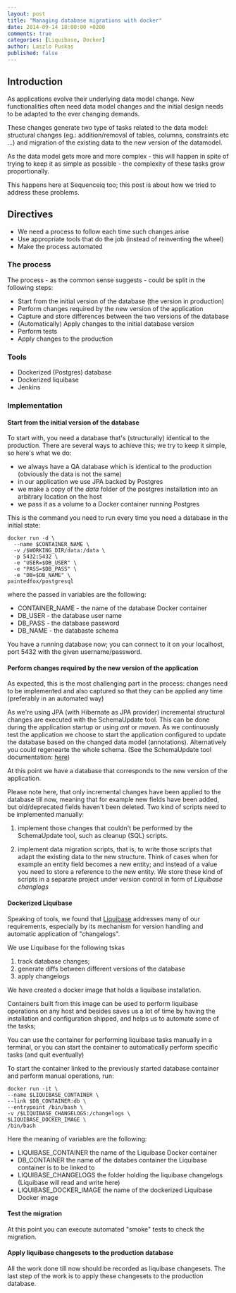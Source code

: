 ```yaml
---
layout: post
title: "Managing database migrations with docker"
date: 2014-09-14 18:00:00 +0200
comments: true
categories: [Liquibase, Docker]
author: Laszlo Puskas
published: false
---
```



## Introduction

As applications evolve their underlying data model change. New functionalities often need data model changes and the initial design
needs to be adapted to the ever changing demands.

These changes generate two type of tasks related to the data model: structural changes (eg.: addition/removal of tables, columns, constraints etc ...)
and migration of the existing data to the new version of the datamodel.

As the data model gets more and more complex  - this will happen in spite of trying to keep it as simple as possible -
the complexity of these tasks grow proportionally.

This happens here at Sequenceiq too; this post is about how we tried to address these problems.

## Directives

* We need a process to follow each time such changes arise
* Use appropriate tools that do the job (instead of reinventing the wheel)
* Make the process automated

### The process

The process - as the common sense suggests - could be split in the following steps:

* Start from the initial version of the database (the version in production)
* Perform changes required by the new version of the application
* Capture and store differences between the two versions of the database
* (Automatically) Apply changes to the initial database version
* Perform tests
* Apply changes to the production

### Tools

* Dockerized (Postgres) database
* Dockerized liquibase
* Jenkins

### Implementation

#### Start from the initial version of the database

To start with, you need a database that's (structurally) identical to the production. There are several ways to achieve this;
we try to keep it simple, so here's what we do:
* we always have a QA database which is identical to the production (obviously the data is not the same)
* in our application we use JPA backed by Postgres
* we make a copy of the *data* folder of the postgres installation into an arbitrary location on the host
* we pass it as a volume to a Docker container running Postgres

This is the command you need to run every time you need a database in the initial state:


```
docker run -d \
  --name $CONTAINER_NAME \
  -v /$WORKING_DIR/data:/data \
  -p 5432:5432 \
  -e "USER=$DB_USER" \
  -e "PASS=$DB_PASS" \
  -e "DB=$DB_NAME" \
paintedfox/postgresql
```
where the passed in variables are the following:
* CONTAINER_NAME - the name of the database Docker container
* DB_USER - the database user name
* DB_PASS - the database password
* DB_NAME - the databaste schema

You have a running database now; you can connect to it on your localhost, port 5432 with the given username/password.


#### Perform changes required by the new version of the application

As expected, this is the most challenging part in the process: changes need to be implemented and also captured so that they
 can be applied any time (preferably in an automated way)

As we're using JPA (with Hibernate as JPA provider) incremental structural changes are executed with the
SchemaUpdate tool. This can be done during the application startup or using *ant* or *maven*. As we continuously
test the application we choose to start the application configured to update the database based on the changed data model
(annotations). Alternatively you could regenearte the whole schema. (See the SchemaUpdate tool documentation:
[here](http://docs.jboss.org/hibernate/core/3.6/reference/en-US/html/toolsetguide.html))

At this point we have a database that corresponds to the new version of the application.

Please note here, that only incremental changes have been applied to the database till now, meaning that for example new fields have been added,
 but old/deprecated fields haven't been deleted. Two kind of scripts need to be implemented manually:

1. implement those changes that couldn't be performed by the SchemaUpdate tool, such as cleanup (SQL) scripts.

2. implement data migration scripts, that is, to write those scripts that adapt the existing data to the new structure. Think of cases
 when for example an entity field becomes a new entity; and instead of a value you need to store a reference to the new entity. We store
 these kind of scripts in a separate project under version control in form of *Liquibase changlogs*


#### Dockerized Liquibase

Speaking of tools, we found that [Liquibase](http://www.liquibase.org/index.html) addresses many of our requirements, especially by its
mechanism for version handling and automatic application of "changelogs".

We use Liquibase for the following tskas

1. track database changes;
2. generate diffs between different versions of the database
3. apply changelogs


We have created a docker image that holds a liquibase installation.

Containers built from this image can be used to perform liquibase operations on any host and besides saves us a
lot of time by having the installation and configuration shipped, and helps us to automate some of the tasks;

You can use the container for performing liquibase tasks manually in a terminal, or you can start the container to automatically perform
specific tasks (and quit eventually)

To start the container linked to the previously started database container and perform manual operations, run:

```
docker run -it \
--name $LIQUIBASE_CONTAINER \
--link $DB_CONTAINER:db \
--entrypoint /bin/bash \
-v /$LIQUIBASE_CHANGELOGS:/changelogs \
$LIQUIBASE_DOCKER_IMAGE \
/bin/bash
```

Here the meaning of variables are the following:

* LIQUIBASE_CONTAINER the name of the Liquibase Docker container
* DB_CONTAINER the name of the databes container the Liquibase container is to be linked to
* LIQUIBASE_CHANGELOGS the folder holding the liquibase changelogs (Liquibase will read and write here)
* LIQUIBASE_DOCKER_IMAGE the name of the dockerized Liquibase Docker image 


#### Test the migration

At this point you can execute automated "smoke" tests to check the migration.


#### Apply liquibase changesets to the production database

All the work done till now should be recorded as liquibase changesets. The last step of the work is to apply these changesets
to the production database.
